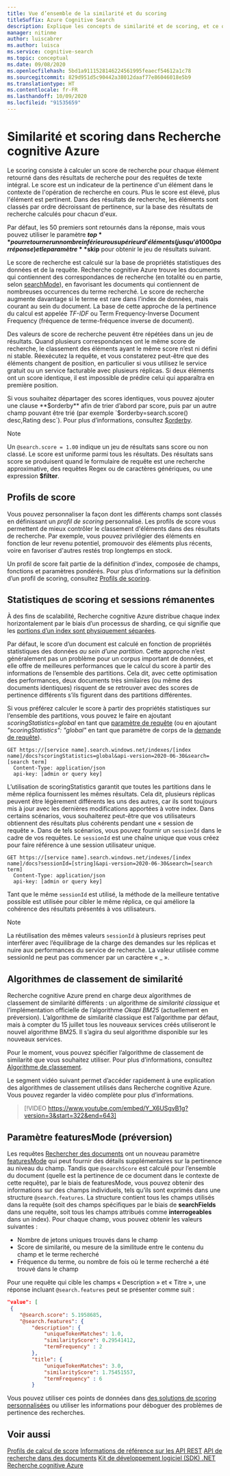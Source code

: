 ```yaml
---
title: Vue d’ensemble de la similarité et du scoring
titleSuffix: Azure Cognitive Search
description: Explique les concepts de similarité et de scoring, et ce qu’un développeur peut faire pour personnaliser le résultat du scoring.
manager: nitinme
author: luiscabrer
ms.author: luisca
ms.service: cognitive-search
ms.topic: conceptual
ms.date: 09/08/2020
ms.openlocfilehash: 5bd1a9111528146224561995feaecf54612a1c78
ms.sourcegitcommit: 829d951d5c90442a38012daaf77e86046018e5b9
ms.translationtype: HT
ms.contentlocale: fr-FR
ms.lasthandoff: 10/09/2020
ms.locfileid: "91535659"
---
```

# <a name="similarity-and-scoring-in-azure-cognitive-search"></a>Similarité et scoring dans Recherche cognitive Azure

Le scoring consiste à calculer un score de recherche pour chaque élément retourné dans des résultats de recherche pour des requêtes de texte intégral. Le score est un indicateur de la pertinence d'un élément dans le contexte de l'opération de recherche en cours. Plus le score est élevé, plus l'élément est pertinent. Dans des résultats de recherche, les éléments sont classés par ordre décroissant de pertinence, sur la base des résultats de recherche calculés pour chacun d'eux. 

Par défaut, les 50 premiers sont retournés dans la réponse, mais vous pouvez utiliser le paramètre **$top** pour retourner un nombre inférieur ou supérieur d’éléments (jusqu’à 1000 par réponse) et le paramètre **$skip** pour obtenir le jeu de résultats suivant.

Le score de recherche est calculé sur la base de propriétés statistiques des données et de la requête. Recherche cognitive Azure trouve les documents qui contiennent des correspondances de recherche (en totalité ou en partie, selon [searchMode](/rest/api/searchservice/search-documents#searchmodeany--all-optional)), en favorisant les documents qui contiennent de nombreuses occurrences du terme recherché. Le score de recherche augmente davantage si le terme est rare dans l’index de données, mais courant au sein du document. La base de cette approche de la pertinence du calcul est appelée *TF-IDF* ou Term Frequency-Inverse Document Frequency (fréquence de terme-fréquence inverse de document).

Des valeurs de score de recherche peuvent être répétées dans un jeu de résultats. Quand plusieurs correspondances ont le même score de recherche, le classement des éléments ayant le même score n’est ni défini ni stable. Réexécutez la requête, et vous constaterez peut-être que des éléments changent de position, en particulier si vous utilisez le service gratuit ou un service facturable avec plusieurs réplicas. Si deux éléments ont un score identique, il est impossible de prédire celui qui apparaîtra en première position.

Si vous souhaitez départager des scores identiques, vous pouvez ajouter une clause **$orderby** afin de trier d’abord par score, puis par un autre champ pouvant être trié (par exemple `$orderby=search.score() desc,Rating desc`). Pour plus d’informations, consultez [$orderby](./search-query-odata-orderby.md).

> [!NOTE]
> Un `@search.score = 1.00` indique un jeu de résultats sans score ou non classé. Le score est uniforme parmi tous les résultats. Des résultats sans score se produisent quand le formulaire de requête est une recherche approximative, des requêtes Regex ou de caractères génériques, ou une expression **$filter**. 

## <a name="scoring-profiles"></a>Profils de score

Vous pouvez personnaliser la façon dont les différents champs sont classés en définissant un *profil de scoring* personnalisé. Les profils de score vous permettent de mieux contrôler le classement d'éléments dans des résultats de recherche. Par exemple, vous pouvez privilégier des éléments en fonction de leur revenu potentiel, promouvoir des éléments plus récents, voire en favoriser d'autres restés trop longtemps en stock. 

Un profil de score fait partie de la définition d'index, composée de champs, fonctions et paramètres pondérés. Pour plus d’informations sur la définition d’un profil de scoring, consultez [Profils de scoring](index-add-scoring-profiles.md).

<a name="scoring-statistics"></a>

## <a name="scoring-statistics-and-sticky-sessions"></a>Statistiques de scoring et sessions rémanentes

À des fins de scalabilité, Recherche cognitive Azure distribue chaque index horizontalement par le biais d’un processus de sharding, ce qui signifie que les [portions d’un index sont physiquement séparées](search-capacity-planning.md#concepts-search-units-replicas-partitions-shards).

Par défaut, le score d’un document est calculé en fonction de propriétés statistiques des données *au sein d’une partition*. Cette approche n’est généralement pas un problème pour un corpus important de données, et elle offre de meilleures performances que le calcul du score à partir des informations de l’ensemble des partitions. Cela dit, avec cette optimisation des performances, deux documents très similaires (ou même des documents identiques) risquent de se retrouver avec des scores de pertinence différents s’ils figurent dans des partitions différentes.

Si vous préférez calculer le score à partir des propriétés statistiques sur l’ensemble des partitions, vous pouvez le faire en ajoutant *scoringStatistics=global* en tant que [paramètre de requête](/rest/api/searchservice/search-documents) (ou en ajoutant *"scoringStatistics": "global"* en tant que paramètre de corps de la [demande de requête](/rest/api/searchservice/search-documents)).

```http
GET https://[service name].search.windows.net/indexes/[index name]/docs?scoringStatistics=global&api-version=2020-06-30&search=[search term]
  Content-Type: application/json
  api-key: [admin or query key]  
```
L’utilisation de scoringStatistics garantit que toutes les partitions dans le même réplica fournissent les mêmes résultats. Cela dit, plusieurs réplicas peuvent être légèrement différents les uns des autres, car ils sont toujours mis à jour avec les dernières modifications apportées à votre index. Dans certains scénarios, vous souhaiterez peut-être que vos utilisateurs obtiennent des résultats plus cohérents pendant une « session de requête ». Dans de tels scénarios, vous pouvez fournir un `sessionId` dans le cadre de vos requêtes. Le `sessionId` est une chaîne unique que vous créez pour faire référence à une session utilisateur unique.

```http
GET https://[service name].search.windows.net/indexes/[index name]/docs?sessionId=[string]&api-version=2020-06-30&search=[search term]
  Content-Type: application/json
  api-key: [admin or query key]  
```
Tant que le même `sessionId` est utilisé, la méthode de la meilleure tentative possible est utilisée pour cibler le même réplica, ce qui améliore la cohérence des résultats présentés à vos utilisateurs. 

> [!NOTE]
> La réutilisation des mêmes valeurs `sessionId` à plusieurs reprises peut interférer avec l’équilibrage de la charge des demandes sur les réplicas et nuire aux performances du service de recherche. La valeur utilisée comme sessionId ne peut pas commencer par un caractère « _ ».

## <a name="similarity-ranking-algorithms"></a>Algorithmes de classement de similarité

Recherche cognitive Azure prend en charge deux algorithmes de classement de similarité différents : un algorithme de *similarité classique* et l’implémentation officielle de l’algorithme *Okapi BM25* (actuellement en préversion). L’algorithme de similarité classique est l’algorithme par défaut, mais à compter du 15 juillet tous les nouveaux services créés utiliseront le nouvel algorithme BM25. Il s’agira du seul algorithme disponible sur les nouveaux services.

Pour le moment, vous pouvez spécifier l’algorithme de classement de similarité que vous souhaitez utiliser. Pour plus d’informations, consultez [Algorithme de classement](index-ranking-similarity.md).

Le segment vidéo suivant permet d’accéder rapidement à une explication des algorithmes de classement utilisés dans Recherche cognitive Azure. Vous pouvez regarder la vidéo complète pour plus d’informations.

> [!VIDEO https://www.youtube.com/embed/Y_X6USgvB1g?version=3&start=322&end=643]

<a name="featuresMode-param"></a>

## <a name="featuresmode-parameter-preview"></a>Paramètre featuresMode (préversion)

Les requêtes [Rechercher des documents](/rest/api/searchservice/preview-api/search-documents) ont un nouveau paramètre [featuresMode](/rest/api/searchservice/preview-api/search-documents#featuresmode) qui peut fournir des détails supplémentaires sur la pertinence au niveau du champ. Tandis que `@searchScore` est calculé pour l’ensemble du document (quelle est la pertinence de ce document dans le contexte de cette requête), par le biais de featuresMode, vous pouvez obtenir des informations sur des champs individuels, tels qu’ils sont exprimés dans une structure `@search.features`. La structure contient tous les champs utilisés dans la requête (soit des champs spécifiques par le biais de **searchFields** dans une requête, soit tous les champs attribués comme **interrogeables** dans un index). Pour chaque champ, vous pouvez obtenir les valeurs suivantes :

+ Nombre de jetons uniques trouvés dans le champ
+ Score de similarité, ou mesure de la similitude entre le contenu du champ et le terme recherché
+ Fréquence du terme, ou nombre de fois où le terme recherché a été trouvé dans le champ

Pour une requête qui cible les champs « Description » et « Titre », une réponse incluant `@search.features` peut se présenter comme suit :

```json
"value": [
 {
    "@search.score": 5.1958685,
    "@search.features": {
        "description": {
            "uniqueTokenMatches": 1.0,
            "similarityScore": 0.29541412,
            "termFrequency" : 2
        },
        "title": {
            "uniqueTokenMatches": 3.0,
            "similarityScore": 1.75451557,
            "termFrequency" : 6
        }
```

Vous pouvez utiliser ces points de données dans [des solutions de scoring personnalisées](https://github.com/Azure-Samples/search-ranking-tutorial) ou utiliser les informations pour déboguer des problèmes de pertinence des recherches.


## <a name="see-also"></a>Voir aussi

 [Profils de calcul de score](index-add-scoring-profiles.md) [Informations de référence sur les API REST](/rest/api/searchservice/) [API de recherche dans des documents](/rest/api/searchservice/search-documents) [Kit de développement logiciel (SDK) .NET Recherche cognitive Azure](/dotnet/api/overview/azure/search)